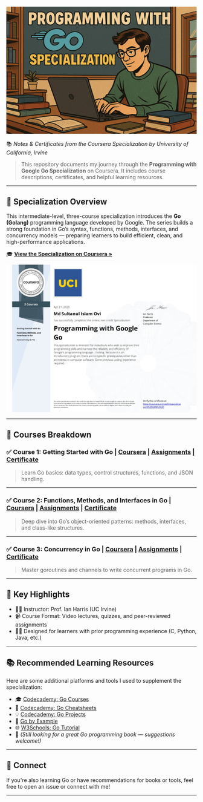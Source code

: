 ![Specialization Certificate](certificates/go.png)

📚 _Notes & Certificates from the Coursera Specialization by University of California, Irvine_

> This repository documents my journey through the **Programming with Google Go Specialization** on Coursera. It includes course descriptions, certificates, and helpful learning resources.

---

## 📌 Specialization Overview

This intermediate-level, three-course specialization introduces the **Go (Golang)** programming language developed by Google. The series builds a strong foundation in Go’s syntax, functions, methods, interfaces, and concurrency models — preparing learners to build efficient, clean, and high-performance applications.

🎓 **[View the Specialization on Coursera »](https://www.coursera.org/specializations/google-golang)**

![Specialization Certificate](certificates/certificate.jpg)

---

## 📘 Courses Breakdown

### ✅ Course 1: Getting Started with Go | [Coursera](https://www.coursera.org/learn/golang-getting-started?specialization=google-golang) | [Assignments](Course_01_Getting_Started_with_Go) | [Certificate](certificates/Course_01_certificate.jpg)

> Learn Go basics: data types, control structures, functions, and JSON handling.

<!-- ![Course 01 Certificate](certificates/Course_01_certificate.jpg) -->

---

### ✅ Course 2: Functions, Methods, and Interfaces in Go | [Coursera](https://www.coursera.org/learn/golang-functions-methods?specialization=google-golang) | [Assignments](Course_02_Functions_Methods_and_Interfaces_in_Go) | [Certificate](certificates/Course_02_certificate.jpg)

> Deep dive into Go’s object-oriented patterns: methods, interfaces, and class-like structures.

<!-- ![Course 02 Certificate](certificates/Course_02_certificate.jpg) -->

---

### ✅ Course 3: Concurrency in Go | [Coursera](https://www.coursera.org/learn/golang-concurrency?specialization=google-golang) | [Assignments](Course_03_Concurrency_in_Go) | [Certificate](certificates/Course_03_certificate.jpg)

> Master goroutines and channels to write concurrent programs in Go.

<!-- ![Course 03 Certificate](certificates/Course_03_certificate.jpg) -->

---

## 🧠 Key Highlights

- 👨‍🏫 Instructor: Prof. Ian Harris (UC Irvine)
- 📹 Course Format: Video lectures, quizzes, and peer-reviewed assignments
- 🧑‍💻 Designed for learners with prior programming experience (C, Python, Java, etc.)

---

## 📚 Recommended Learning Resources

Here are some additional platforms and tools I used to supplement the specialization:

- 🎓 [Codecademy: Go Courses](https://www.codecademy.com/catalog/language/go)
- 📝 [Codecademy: Go Cheatsheets](https://www.codecademy.com/resources/cheatsheets/language/go)
- 💡 [Codecademy: Go Projects](https://www.codecademy.com/projects/language/go)
- 📘 [Go by Example](https://gobyexample.com/)
- 🌐 [W3Schools: Go Tutorial](https://www.w3schools.com/go/index.php)
- 📖 _(Still looking for a great Go programming book — suggestions welcome!)_

---

## 💬 Connect

If you're also learning Go or have recommendations for books or tools, feel free to open an issue or connect with me!

---
